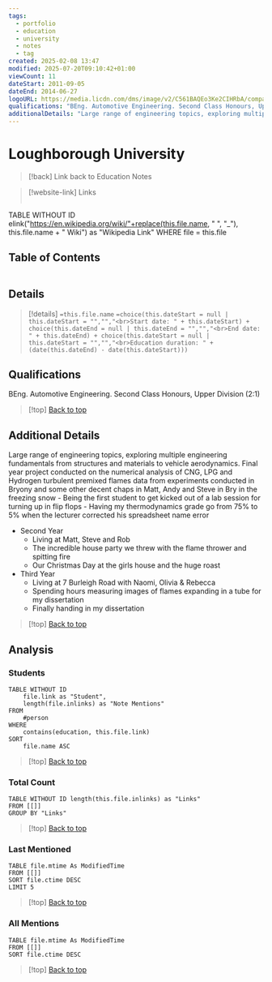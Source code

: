 ```yaml
---
tags:
  - portfolio
  - education
  - university
  - notes
  - tag
created: 2025-02-08 13:47
modified: 2025-07-20T09:10:42+01:00
viewCount: 11
dateStart: 2011-09-05
dateEnd: 2014-06-27
logoURL: https://media.licdn.com/dms/image/v2/C561BAQEo3Ke2CIHRbA/company-background_10000/company-background_10000/0/1617176515173/loughborough_university_cover?e=2147483647&v=beta&t=TabCtm4ROKsS0ZXjH0ioh6D4bemFR556N8rzoabbFo8
qualifications: "BEng. Automotive Engineering. Second Class Honours, Upper Division (2:1)"
additionalDetails: "Large range of engineering topics, exploring multiple engineering fundamentals from structures and materials to vehicle aerodynamics. Final year project conducted on the numerical analysis of CNG, LPG and Hydrogen turbulent premixed flames data from experiments conducted in <span class=\"theme-link\">Bryony</span> and some other decent chaps in <span class=\"theme-link\">Matt</span>, <span class=\"theme-link\">Andy</span> and <span class=\"theme-link\">Steve</span> in <span class=\"theme-link\">Bry</span> in the freezing snow\n	- Being the first student to get kicked out of a lab session for turning up in flip flops\n	- Having my thermodynamics grade go from 75% to 5% when the lecturer corrected his spreadsheet name error\n- Second Year\n	- Living at <span class=\"theme-link\">Matt</span>, <span class=\"theme-link\">Steve</span> and Rob\n	- The incredible house party we threw with the flame thrower and spitting fire\n	- Our Christmas Day at the girls house and the huge roast\n- Third Year\n	- Living at <span class=\"theme-link\">7 Burleigh Road</span> with Naomi, Olivia & Rebecca\n	- Spending hours measuring images of flames expanding in a tube for my dissertation\n	- Finally handing in my dissertation"
---
```

# Loughborough University

> [!back] Link back to <span class="theme-link">Education Notes</span>

>[!website-link] Links
>```dataview
TABLE WITHOUT ID elink("https://en.wikipedia.org/wiki/"+replace(this.file.name, " ", "_"), this.file.name + " Wiki") as "Wikipedia Link"
WHERE file = this.file

## Table of Contents
```table-of-contents
```

## Details

>[!details]  `=this.file.name`
>`=choice(this.dateStart = null | this.dateStart = "","","<br>Start date: " + this.dateStart) + choice(this.dateEnd = null | this.dateEnd = "","","<br>End date: " + this.dateEnd) + choice(this.dateStart = null | this.dateStart = "","","<br>Education duration: " + (date(this.dateEnd) - date(this.dateStart)))`

## Qualifications

BEng. Automotive Engineering. Second Class Honours, Upper Division (2:1)

>[!top] [Back to top](#Table%20of%20Contents)

## Additional Details

Large range of engineering topics, exploring multiple engineering fundamentals from structures and materials to vehicle aerodynamics. Final year project conducted on the numerical analysis of CNG, LPG and Hydrogen turbulent premixed flames data from experiments conducted in <span class="theme-link">Bryony</span> and some other decent chaps in <span class="theme-link">Matt</span>, <span class="theme-link">Andy</span> and <span class="theme-link">Steve</span> in <span class="theme-link">Bry</span> in the freezing snow
	- Being the first student to get kicked out of a lab session for turning up in flip flops
	- Having my thermodynamics grade go from 75% to 5% when the lecturer corrected his spreadsheet name error
- Second Year
	- Living at <span class="theme-link">Matt</span>, <span class="theme-link">Steve</span> and Rob
	- The incredible house party we threw with the flame thrower and spitting fire
	- Our Christmas Day at the girls house and the huge roast 
- Third Year
	- Living at <span class="theme-link">7 Burleigh Road</span> with Naomi, Olivia & Rebecca
	- Spending hours measuring images of flames expanding in a tube for my dissertation
	- Finally handing in my dissertation

>[!top] [Back to top](#Table%20of%20Contents)

## Analysis

### Students

```dataview
TABLE WITHOUT ID
	file.link as "Student",
	length(file.inlinks) as "Note Mentions"
FROM
	#person
WHERE
	contains(education, this.file.link)
SORT
	file.name ASC
```

>[!top] [Back to top](#Table%20of%20Contents)

### Total Count

```dataview
TABLE WITHOUT ID length(this.file.inlinks) as "Links"
FROM [[]]
GROUP BY "Links"
```

>[!top] [Back to top](#Table%20of%20Contents)

### Last Mentioned

```dataview
TABLE file.mtime As ModifiedTime
FROM [[]]
SORT file.ctime DESC
LIMIT 5
```

>[!top] [Back to top](#Table%20of%20Contents)

### All Mentions

```dataview
TABLE file.mtime As ModifiedTime
FROM [[]]
SORT file.ctime DESC
```

>[!top] [Back to top](#Table%20of%20Contents)